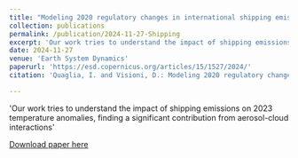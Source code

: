 ```yaml
---
title: "Modeling 2020 regulatory changes in international shipping emissions helps explain anomalous 2023 warming"
collection: publications
permalink: /publication/2024-11-27-Shipping
excerpt: 'Our work tries to understand the impact of shipping emissions on 2023 temperature anomalies, finding a significant contribution from aerosol-cloud interactions'
date: 2024-11-27
venue: 'Earth System Dynamics'
paperurl: 'https://esd.copernicus.org/articles/15/1527/2024/'
citation: 'Quaglia, I. and Visioni, D.: Modeling 2020 regulatory changes in international shipping emissions helps explain anomalous 2023 warming, Earth Syst. Dynam., 15, 1527-1541'

---
```

'Our work tries to understand the impact of shipping emissions on 2023 temperature anomalies, finding a significant contribution from aerosol-cloud interactions'

[Download paper here](https://doi.org/10.5194/esd-15-1527-2024)